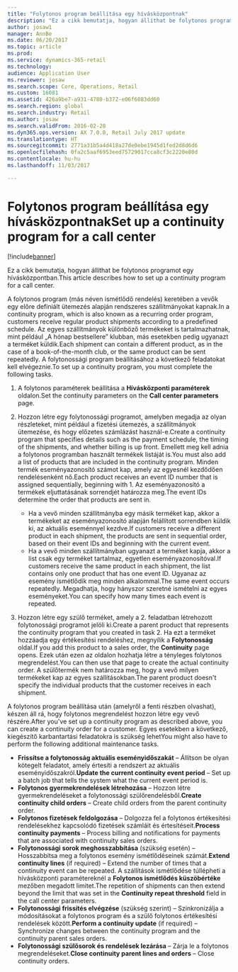 ```yaml
---
title: "Folytonos program beállítása egy hívásközpontnak"
description: "Ez a cikk bemutatja, hogyan állíthat be folytonos programot egy hívásközpontban."
author: josaw1
manager: AnnBe
ms.date: 06/20/2017
ms.topic: article
ms.prod: 
ms.service: dynamics-365-retail
ms.technology: 
audience: Application User
ms.reviewer: josaw
ms.search.scope: Core, Operations, Retail
ms.custom: 16081
ms.assetid: 426a9be7-a931-4780-b372-e06f6083dd60
ms.search.region: global
ms.search.industry: Retail
ms.author: josaw
ms.search.validFrom: 2016-02-28
ms.dyn365.ops.version: AX 7.0.0, Retail July 2017 update
ms.translationtype: HT
ms.sourcegitcommit: 2771a31b5a4d418a27de0ebe1945d1fed2d8d6d6
ms.openlocfilehash: 0fa2c5aaf6953eed75729017cca8cf3c2220e80d
ms.contentlocale: hu-hu
ms.lasthandoff: 11/03/2017

---
```


# <a name="set-up-a-continuity-program-for-a-call-center"></a><span data-ttu-id="d23a7-103">Folytonos program beállítása egy hívásközpontnak</span><span class="sxs-lookup"><span data-stu-id="d23a7-103">Set up a continuity program for a call center</span></span>

[!include[banner](includes/banner.md)]


<span data-ttu-id="d23a7-104">Ez a cikk bemutatja, hogyan állíthat be folytonos programot egy hívásközpontban.</span><span class="sxs-lookup"><span data-stu-id="d23a7-104">This article describes how to set up a continuity program for a call center.</span></span>

<span data-ttu-id="d23a7-105">A folytonos program (más néven ismétlődő rendelés) keretében a vevők egy előre definiált ütemezés alapján rendszeres szállítmányokat kapnak.</span><span class="sxs-lookup"><span data-stu-id="d23a7-105">In a continuity program, which is also known as a recurring order program, customers receive regular product shipments according to a predefined schedule.</span></span> <span data-ttu-id="d23a7-106">Az egyes szállítmányok különböző termékeket is tartalmazhatnak, mint például „A hónap bestsellere” klubban, más esetekben pedig ugyanazt a terméket küldik.</span><span class="sxs-lookup"><span data-stu-id="d23a7-106">Each shipment can contain a different product, as in the case of a book-of-the-month club, or the same product can be sent repeatedly.</span></span> <span data-ttu-id="d23a7-107">A folytonossági program beállításához a következő feladatokat kell elvégeznie.</span><span class="sxs-lookup"><span data-stu-id="d23a7-107">To set up a continuity program, you must complete the following tasks.</span></span>

1.  <span data-ttu-id="d23a7-108">A folytonos paraméterek beállítása a **Hívásközponti paraméterek** oldalon.</span><span class="sxs-lookup"><span data-stu-id="d23a7-108">Set the continuity parameters on the **Call center parameters** page.</span></span>
2.  <span data-ttu-id="d23a7-109">Hozzon létre egy folytonossági programot, amelyben megadja az olyan részleteket, mint például a fizetési ütemezés, a szállítmányok ütemezése, és hogy előzetes számlázást használ-e.</span><span class="sxs-lookup"><span data-stu-id="d23a7-109">Create a continuity program that specifies details such as the payment schedule, the timing of the shipments, and whether billing is up front.</span></span> <span data-ttu-id="d23a7-110">Emellett meg kell adnia a folytonos programban használt termékek listáját is.</span><span class="sxs-lookup"><span data-stu-id="d23a7-110">You must also add a list of products that are included in the continuity program.</span></span> <span data-ttu-id="d23a7-111">Minden termék eseményazonosító számot kap, amely az egyesnél kezdődően rendelésenként nő.</span><span class="sxs-lookup"><span data-stu-id="d23a7-111">Each product receives an event ID number that is assigned sequentially, beginning with 1.</span></span> <span data-ttu-id="d23a7-112">Az eseményazonosító a termékek eljuttatásának sorrendjét határozza meg.</span><span class="sxs-lookup"><span data-stu-id="d23a7-112">The event IDs determine the order that products are sent in.</span></span>
    -   <span data-ttu-id="d23a7-113">Ha a vevő minden szállítmányba egy másik terméket kap, akkor a termékeket az eseményazonosító alapján felállított sorrendben küldik ki, az aktuális eseménnyel kezdve.</span><span class="sxs-lookup"><span data-stu-id="d23a7-113">If customers receive a different product in each shipment, the products are sent in sequential order, based on their event IDs and beginning with the current event.</span></span>
    -   <span data-ttu-id="d23a7-114">Ha a vevő minden szállítmányban ugyanazt a terméket kapja, akkor a list csak egy terméket tartalmaz, egyetlen eseményazonosítóval.</span><span class="sxs-lookup"><span data-stu-id="d23a7-114">If customers receive the same product in each shipment, the list contains only one product that has one event ID.</span></span> <span data-ttu-id="d23a7-115">Ugyanaz az esemény ismétlődik meg minden alkalommal.</span><span class="sxs-lookup"><span data-stu-id="d23a7-115">The same event occurs repeatedly.</span></span> <span data-ttu-id="d23a7-116">Megadhatja, hogy hányszor szeretné ismételni az egyes eseményeket.</span><span class="sxs-lookup"><span data-stu-id="d23a7-116">You can specify how many times each event is repeated.</span></span>

3.  <span data-ttu-id="d23a7-117">Hozzon létre egy szülő terméket, amely a 2. feladatban létrehozott folytonossági programot jelöli ki.</span><span class="sxs-lookup"><span data-stu-id="d23a7-117">Create a parent product that represents the continuity program that you created in task 2.</span></span> <span data-ttu-id="d23a7-118">Ha ezt a terméket hozzáadja egy értékesítési rendeléshez, megnyílik a **Folytonosság** oldal.</span><span class="sxs-lookup"><span data-stu-id="d23a7-118">If you add this product to a sales order, the **Continuity** page opens.</span></span> <span data-ttu-id="d23a7-119">Ezek után ezen az oldalon hozhatja létre a tényleges folytonos megrendelést.</span><span class="sxs-lookup"><span data-stu-id="d23a7-119">You can then use that page to create the actual continuity order.</span></span> <span data-ttu-id="d23a7-120">A szülőtermék nem határozza meg, hogy a vevő milyen termékeket kap az egyes szállításokban.</span><span class="sxs-lookup"><span data-stu-id="d23a7-120">The parent product doesn't specify the individual products that the customer receives in each shipment.</span></span>

<span data-ttu-id="d23a7-121">A folytonos program beállítása után (amelyről a fenti részben olvashat), készen áll rá, hogy folytonos megrendelést hozzon létre egy vevő részére.</span><span class="sxs-lookup"><span data-stu-id="d23a7-121">After you've set up a continuity program as described above, you can create a continuity order for a customer.</span></span> <span data-ttu-id="d23a7-122">Egyes esetekben a következő, kiegészítő karbantartási feladatokra is szükség lehet</span><span class="sxs-lookup"><span data-stu-id="d23a7-122">You might also have to perform the following additional maintenance tasks.</span></span>

-   <span data-ttu-id="d23a7-123">**Frissítse a folytonosság aktuális eseményidőszakát** – Állítson be olyan kötegelt feladatot, amely értesíti a rendszert az aktuális eseményidőszakról.</span><span class="sxs-lookup"><span data-stu-id="d23a7-123">**Update the current continuity event period** – Set up a batch job that tells the system what the current event period is.</span></span>
-   <span data-ttu-id="d23a7-124">**Folytonos gyermekrendelések létrehozása** – Hozzon létre gyermekrendeléseket a folytonossági szülőrendelésből.</span><span class="sxs-lookup"><span data-stu-id="d23a7-124">**Create continuity child orders** – Create child orders from the parent continuity order.</span></span>
-   <span data-ttu-id="d23a7-125">**Folytonos fizetések feldolgozása** – Dolgozza fel a folytonos értékesítési rendelésekhez kapcsolódó fizetések számláit és értesítéseit.</span><span class="sxs-lookup"><span data-stu-id="d23a7-125">**Process continuity payments** – Process billing and notifications for payments that are associated with continuity sales orders.</span></span>
-   <span data-ttu-id="d23a7-126">**Folytonossági sorok meghosszabbítása** (szükség esetén) – Hosszabbítsa meg a folytonos esemény ismétlődéseinek számát.</span><span class="sxs-lookup"><span data-stu-id="d23a7-126">**Extend continuity lines** (if required) – Extend the number of times that a continuity event can be repeated.</span></span> <span data-ttu-id="d23a7-127">A szállítások ismétlődése túllépheti a hívásközponti paramétereknél a **Folytonos ismétlődés küszöbértéke** mezőben megadott limitet.</span><span class="sxs-lookup"><span data-stu-id="d23a7-127">The repetition of shipments can then extend beyond the limit that was set in the **Continuity repeat threshold** field in the call center parameters.</span></span>
-   <span data-ttu-id="d23a7-128">**Folytonossági frissítés elvégzése** (szükség szerint) – Szinkronizálja a módosításokat a folytonos program és a szülő folytonos értékesítési rendelések között.</span><span class="sxs-lookup"><span data-stu-id="d23a7-128">**Perform a continuity update** (if required) – Synchronize changes between the continuity program and the continuity parent sales orders.</span></span>
-   <span data-ttu-id="d23a7-129">**Folytonossági szülősorok és rendelések lezárása** – Zárja le a folytonos megrendeléseket.</span><span class="sxs-lookup"><span data-stu-id="d23a7-129">**Close continuity parent lines and orders** – Close continuity orders.</span></span>





